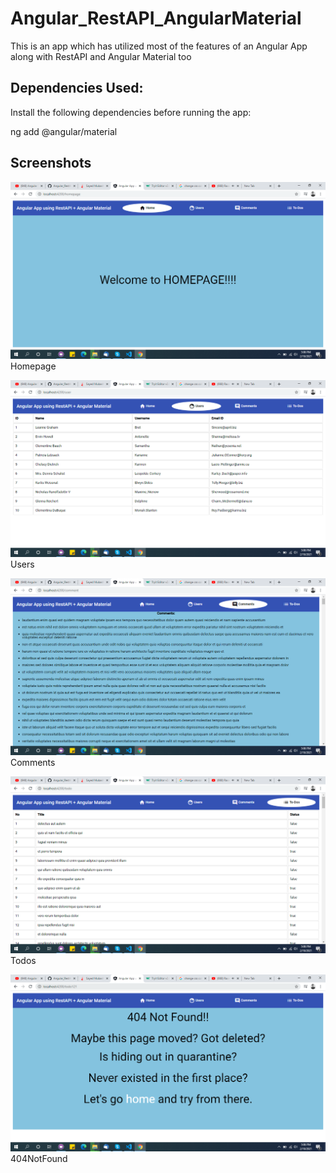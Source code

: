 # Angular_RestAPI_AngularMaterial
 This is an app which has utilized most of the features of an Angular App along with RestAPI and Angular Material too

## Dependencies Used:
Install the following dependencies before running the app:

ng add @angular/material

## Screenshots

![HomePage](https://github.com/mubashir-mindfiresol/Angular_RestAPI/blob/main/images/Screenshot%20(1).png)
Homepage

![Users](https://github.com/mubashir-mindfiresol/Angular_RestAPI/blob/main/images/Screenshot%20(2).png)
Users

![Comments](https://github.com/mubashir-mindfiresol/Angular_RestAPI/blob/main/images/Screenshot%20(3).png)
Comments

![Todos](https://github.com/mubashir-mindfiresol/Angular_RestAPI/blob/main/images/Screenshot%20(4).png)
Todos

![404NotFound](https://github.com/mubashir-mindfiresol/Angular_RestAPI/blob/main/images/Screenshot%20(5).png)
404NotFound
